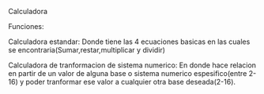 Calculadora

Funciones:

  Calculadora estandar: Donde tiene las 4 ecuaciones basicas en las cuales se encontraria(Sumar,restar,multiplicar y dividir)

  Calculadora de tranformacion de sistema numerico: En donde hace relacion en partir de un valor de alguna base o sistema 
  numerico espesifico(entre 2-16) y poder tranformar ese valor a cualquier otra base deseada(2-16).
